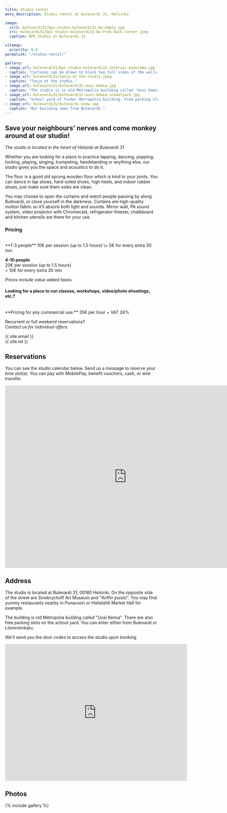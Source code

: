 ```yaml
---
title: Studio rental
meta_description: Studio rental at Bulevardi 31, Helsinki

image:
  src2: bulevardi31/bps-studio-bulevardi31-bw-empty.jpg
  src: bulevardi31/bps-studio-bulevardi31-bw-from-back-corner.jpeg
  caption: BPS Studio at Bulevardi 31

sitemap:
  priority: 0.8
permalink: "/studio-rental/"

gallery:
- image_url: bulevardi31/bps-studio-bulevardi31-interior-panorama.jpg
  caption: "Curtains can be drawn to block two full sides of the walls."
- image_url: bulevardi31/tanja-at-the-studio.jpeg
  caption: "Tanja at the studio."
- image_url: bulevardi31/bulevardi31-uusi-kemia.jpg
  caption: "The studio is in old Metropolia building called 'Uusi Kemia'."
- image_url: bulevardi31/bulevardi31-uusi-kemia-schoolyard.jpg
  caption: "School yard of former Metropolia building. Free parking slots available."
- image_url: bulevardi31/bulevardi-snow.jpg
  caption: "Our building seen from Bulevardi."
---
```



## Save your neighbours' nerves and come monkey around at our studio!

*The studio is located in the heart of Helsinki at Bulevardi 31.*

Whether you are looking for a place to practice tapping, dancing, popping, locking, playing, singing, trumpeting, handstanding or anything else, our studio gives you the space and acoustics to do it.

The floor is a good old sprung wooden floor which is kind to your joints. You can dance in tap shoes, hard-soled shoes, high heels, and indoor rubber shoes, just make sure them soles are clean.

You may choose to open the curtains and watch people passing by along Bulevardi, or close yourself in the darkness. Curtains are high-quality molton fabric so it’ll absorb both light and sounds. Mirror wall, PA sound system, video projector with Chromecast, refrigerator-freezer, chalkboard and kitchen utensils are there for your use.

### Pricing

<br/>
**1-3 people**  
10€ per session (up to 1.5 hours)  
\+ 5€ for every extra 30 min  

**4-10 people**  
20€ per session (up to 1.5 hours)  
\+ 10€ for every extra 30 min  

*Prices include value added taxes.*


#### Looking for a place to run classes, workshops, video/photo shootings, etc.?

<br/>
**Pricing for any commercial use:**  
35€ per hour + VAT 24%

Recurrent or full weekend reservations?  
*Contact us for individual offers.*

{{ site.email }}  
{{ site.tel }}


## Reservations

You can see the studio calendar below. Send us a message to reserve your time slot(s). You can pay with MobilePay, benefit vouchers, cash, or wire transfer.

<iframe src="https://calendar.google.com/calendar/embed?height=600&amp;wkst=2&amp;bgcolor=%23ffffff&amp;ctz=Europe%2FHelsinki&amp;src=Y18xODhkc2NiYTlmdmc4aHVuanZqaHI5bGxwZGE1YzRna2M5bTYyb3JiZTFpbjBzMzVlOXBuZXFiZWNzbjY2cnJkQHJlc291cmNlLmNhbGVuZGFyLmdvb2dsZS5jb20&amp;color=%23E67C73&amp;showTitle=1&amp;showNav=1&amp;showDate=1&amp;showPrint=0&amp;showTabs=1&amp;showCalendars=0&amp;mode=WEEK" style="border-width:0" width="800" height="600" frameborder="0" scrolling="no"></iframe>

## Address

The studio is located at Bulevardi 31, 00180 Helsinki. On the opposite side of the street are Sinebrychoff Art Museum and "Koffin puisto". You may find yummy restaurants nearby in Punavuori or Hietalahti Market Hall for example.

The building is old Metropolia building called "Uusi Kemia". There are also free parking slots on the school yard. You can enter either from Bulevardi or Lönnrotinkatu.

We'll send you the door codes to access the studio upon booking.

<iframe src="https://www.google.com/maps/embed?pb=!1m18!1m12!1m3!1d1985.0663616143022!2d24.92990171622243!3d60.16308025093489!2m3!1f0!2f0!3f0!3m2!1i1024!2i768!4f13.1!3m3!1m2!1s0x4692099b3da0c877%3A0xf0139aa7e442f51a!2sBlack%20Pepper%20Swing!5e0!3m2!1sen!2sfi!4v1609857249859!5m2!1sen!2sfi" width="600" height="450" frameborder="0" style="border:0;" allowfullscreen="" aria-hidden="false" tabindex="0"></iframe>

## Photos

{% include gallery %}
